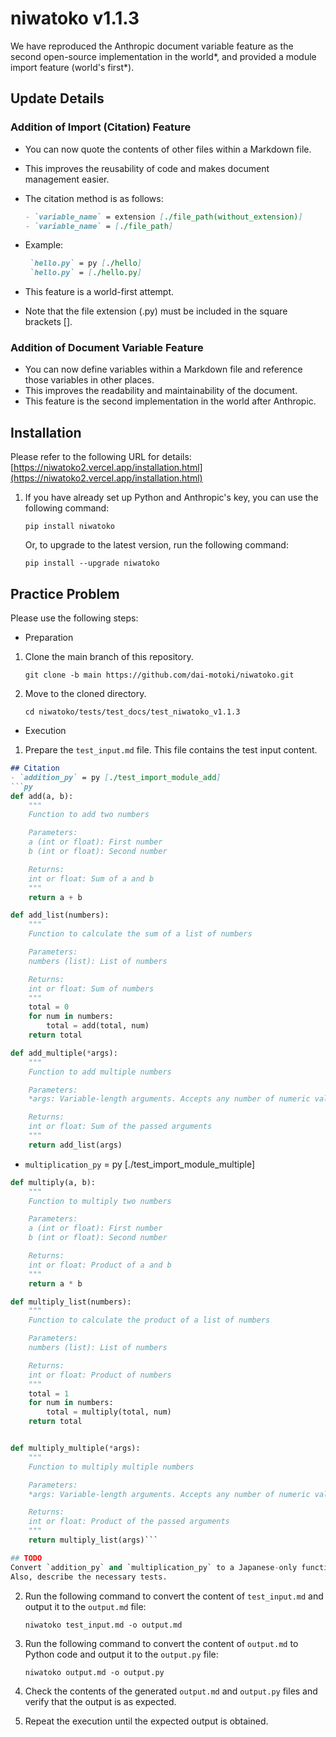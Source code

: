 # niwatoko v1.1.3

We have reproduced the Anthropic document variable feature as the second open-source implementation in the world*, and provided a module import feature (world's first*).

## Update Details

### Addition of Import (Citation) Feature
- You can now quote the contents of other files within a Markdown file.
- This improves the reusability of code and makes document management easier.

- The citation method is as follows:
   ```markdown
   - `variable_name` = extension [./file_path(without_extension)]
   - `variable_name` = [./file_path]
   ```
- Example:
   ```markdown
    `hello.py` = py [./hello]
    `hello.py` = [./hello.py]
   ```
- This feature is a world-first attempt.
- Note that the file extension (.py) must be included in the square brackets [].

### Addition of Document Variable Feature
- You can now define variables within a Markdown file and reference those variables in other places.
- This improves the readability and maintainability of the document.
- This feature is the second implementation in the world after Anthropic.

## Installation

Please refer to the following URL for details:
[https://niwatoko2.vercel.app/installation.html](https://niwatoko2.vercel.app/installation.html)


1. If you have already set up Python and Anthropic's key, you can use the following command:

   ```
   pip install niwatoko
   ```

   Or, to upgrade to the latest version, run the following command:
   
   ```
   pip install --upgrade niwatoko
   ```


## Practice Problem

Please use the following steps:
- Preparation
1. Clone the main branch of this repository.

   ```
   git clone -b main https://github.com/dai-motoki/niwatoko.git
   ```

2. Move to the cloned directory.

   ```
   cd niwatoko/tests/test_docs/test_niwatoko_v1.1.3
   ```

- Execution

1. Prepare the `test_input.md` file. This file contains the test input content.

```test_input.md
## Citation
- `addition_py` = py [./test_import_module_add]
```py
def add(a, b):
    """
    Function to add two numbers

    Parameters:
    a (int or float): First number
    b (int or float): Second number

    Returns:
    int or float: Sum of a and b
    """
    return a + b

def add_list(numbers):
    """
    Function to calculate the sum of a list of numbers

    Parameters:
    numbers (list): List of numbers

    Returns:
    int or float: Sum of numbers
    """
    total = 0
    for num in numbers:
        total = add(total, num)
    return total

def add_multiple(*args):
    """
    Function to add multiple numbers

    Parameters:
    *args: Variable-length arguments. Accepts any number of numeric values

    Returns:
    int or float: Sum of the passed arguments
    """
    return add_list(args)
```
- `multiplication_py` = py [./test_import_module_multiple]  
```py
def multiply(a, b):
    """
    Function to multiply two numbers

    Parameters:
    a (int or float): First number
    b (int or float): Second number

    Returns:
    int or float: Product of a and b
    """
    return a * b

def multiply_list(numbers):
    """
    Function to calculate the product of a list of numbers

    Parameters:
    numbers (list): List of numbers

    Returns:
    int or float: Product of numbers
    """
    total = 1
    for num in numbers:
        total = multiply(total, num)
    return total


def multiply_multiple(*args):
    """
    Function to multiply multiple numbers

    Parameters:
    *args: Variable-length arguments. Accepts any number of numeric values

    Returns:
    int or float: Product of the passed arguments
    """
    return multiply_list(args)```

## TODO
Convert `addition_py` and `multiplication_py` to a Japanese-only functional specification document.
Also, describe the necessary tests.
```

2. Run the following command to convert the content of `test_input.md` and output it to the `output.md` file:

   ```
   niwatoko test_input.md -o output.md
   ```

3. Run the following command to convert the content of `output.md` to Python code and output it to the `output.py` file:

   ```
   niwatoko output.md -o output.py
   ```

4. Check the contents of the generated `output.md` and `output.py` files and verify that the output is as expected.

5. Repeat the execution until the expected output is obtained.